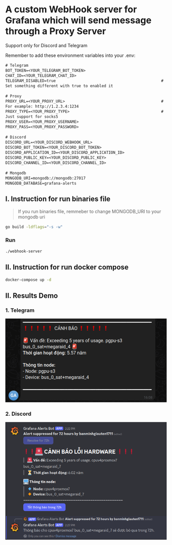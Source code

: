 # A custom WebHook server for Grafana which will send message through a Proxy Server

Support only for Discord and Telegram

Remember to add these environment variables into your .env:
```
# Telegram
BOT_TOKEN=<YOUR_TELEGRAM_BOT_TOKEN>
CHAT_ID=<YOUR_TELEGRAM_CHAT_ID>
TELEGRAM_DISABLED=true                                              # Set something different with true to enabled it

# Proxy
PROXY_URL=<YOUR_PROXY_URL>                                          # For example: http://1.2.3.4:1234
PROXY_TYPE=<YOUR_PROXY_TYPE>                                        # Just support for socks5
PROXY_USER=<YOUR_PROXY_USERNAME>
PROXY_PASS=<YOUR_PROXY_PASSWORD>

# Discord
DISCORD_URL=<YOUR_DISCORD_WEBHOOK_URL>
DISCORD_BOT_TOKEN=<YOUR_DISCORD_BOT_TOKEN>
DISCORD_APPLICATION_ID=<YOUR_DISCORD_APPLICATION_ID>
DISCORD_PUBLIC_KEY=<YOUR_DISCORD_PUBLIC_KEY>
DISCORD_CHANNEL_ID=<YOUR_DISCORD_CHANNEL_ID>

# Mongodb
MONGODB_URI=mongodb://mongodb:27017
MONGODB_DATABASE=grafana-alerts
```

## I. Instruction for run binaries file

> If you run binaries file, remmeber to change MONGODB_URI to your mongodb uri

```bash
go build -ldflags="-s -w"
```

### Run
```bash
./webhook-server
```

## II. Instruction for run docker compose

```bash
docker-compose up -d
```

## II. Results Demo

### 1. Telegram
![TELEGRAM NOTIFY](screenshot/telegram-notify.png)

### 2. Discord
![DISCORD NOTIFY](screenshot/discord-notify.png)
